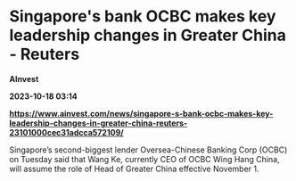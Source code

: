 # Singapore's bank OCBC makes key leadership changes in Greater China - Reuters
**AInvest**

**2023-10-18 03:14**

**https://www.ainvest.com/news/singapore-s-bank-ocbc-makes-key-leadership-changes-in-greater-china-reuters-23101000cec31adcca572109/**

Singapore’s second-biggest lender Oversea-Chinese Banking Corp (OCBC) on Tuesday said that Wang Ke, currently CEO of OCBC Wing Hang China, will assume the role of Head of Greater China effective November 1.